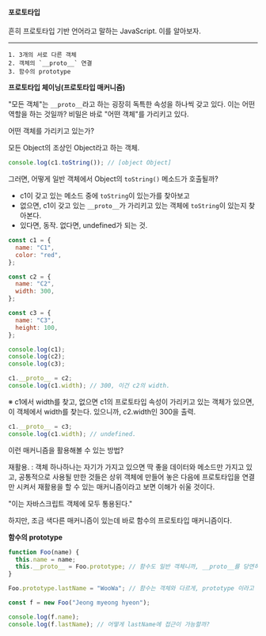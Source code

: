 #### 포로토타입

흔히 프로토타입 기반 언어라고 말하는 JavaScript.
이를 알아보자.

---

```
1. 3개의 서로 다른 객체
2. 객체의 `__proto__` 연결
3. 함수의 prototype
```

**프로토타입 체이닝(프로토타입 매커니즘)**

"모든 객체"는 `__proto__`라고 하는 굉장히 독특한 속성을 하나씩 갖고 있다.
이는 어떤 역할을 하는 것일까?
비밀은 바로 "어떤 객체"를 가리키고 있다.

어떤 객체를 가리키고 있는가?

모든 Object의 조상인 Object라고 하는 객체.

```js
console.log(c1.toString()); // [object Object]
```

그러면, 어떻게 일반 객체에서 Object의 `toString()` 메소드가 호출될까?

- c1이 갖고 있는 메소드 중에 `toString`이 있는가를 찾아보고
- 없으면, c1이 갖고 있는 `__proto__`가 가리키고 있는 객체에 `toString`이 있는지 찾아본다.
- 있다면, 동작. 없다면, undefined가 되는 것.

```js
const c1 = {
  name: "C1",
  color: "red",
};

const c2 = {
  name: "C2",
  width: 300,
};

const c3 = {
  name: "C3",
  height: 100,
};

console.log(c1);
console.log(c2);
console.log(c3);

c1.__proto__ = c2;
console.log(c1.width); // 300, 이건 c2의 width.
```

※ c1에서 width를 찾고, 없으면 c1의 프로토타입 속성이 가리키고 있는 객체가 있으면, 이 객체에서 width를 찾는다. 있으니까, c2.width인 300을 출력.

```js
c1.__proto__ = c3;
console.log(c1.width); // undefined.
```

이런 매커니즘을 활용해볼 수 있는 방법?

재활용.
\: 객체 하나하나는 자기가 가지고 있으면 딱 좋을 데이터와 메소드만 가지고 있고,
공통적으로 사용될 만한 것들은 상위 객체에 만들어 놓은 다음에 프로토타입을 연결만 시켜서 재활용을 할 수 있는 매커니즘이라고 보면 이해가 쉬울 것이다.

"이는 자바스크립트 객체에 모두 통용된다."

하지만, 조금 색다른 매커니즘이 있는데 바로 함수의 프로토타입 매커니즘이다.

**함수의 prototype**

```js
function Foo(name) {
  this.name = name;
  this.__proto__ = Foo.prototype; // 함수도 일반 객체니까, __proto__를 당연히 가지고 있고, new 연산자가 여기에 prototype을 넣는 작업을 한다.
}

Foo.prototype.lastName = "WooWa"; // 함수는 객체와 다르게, prototype 이라고 하는 풀 네임의 속성을 가지고 있다.

const f = new Foo("Jeong myeong hyeon");

console.log(f.name);
console.log(f.lastName); // 어떻게 lastName에 접근이 가능할까?
```
